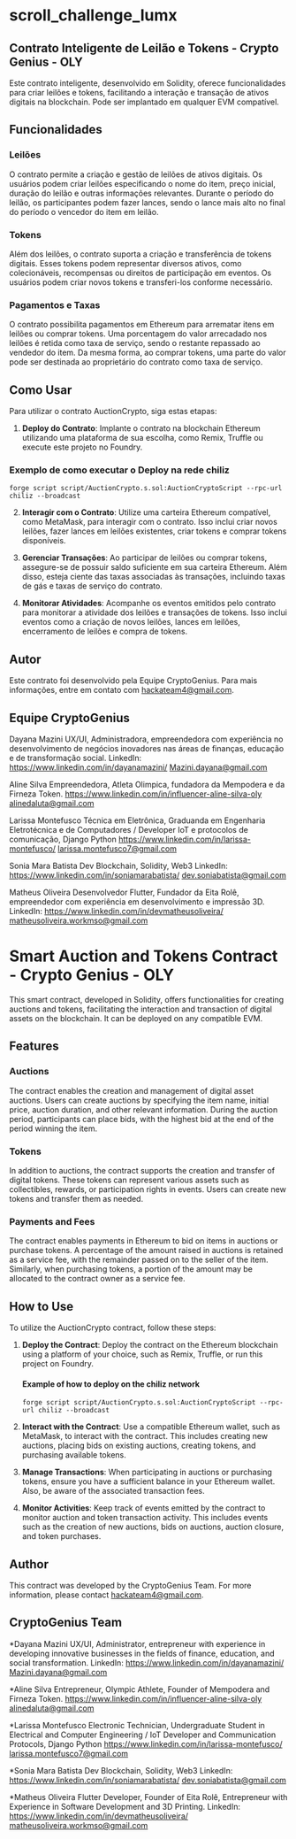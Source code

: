 # scroll_challenge_lumx

## Contrato Inteligente de Leilão e Tokens - Crypto Genius - OLY

Este contrato inteligente, desenvolvido em Solidity, oferece funcionalidades para criar leilões e tokens, facilitando a interação e transação de ativos digitais na blockchain. Pode ser implantado em qualquer EVM compatível.

## Funcionalidades

### Leilões
O contrato permite a criação e gestão de leilões de ativos digitais. Os usuários podem criar leilões especificando o nome do item, preço inicial, duração do leilão e outras informações relevantes. Durante o período do leilão, os participantes podem fazer lances, sendo o lance mais alto no final do período o vencedor do item em leilão.

### Tokens
Além dos leilões, o contrato suporta a criação e transferência de tokens digitais. Esses tokens podem representar diversos ativos, como colecionáveis, recompensas ou direitos de participação em eventos. Os usuários podem criar novos tokens e transferi-los conforme necessário.

### Pagamentos e Taxas
O contrato possibilita pagamentos em Ethereum para arrematar itens em leilões ou comprar tokens. Uma porcentagem do valor arrecadado nos leilões é retida como taxa de serviço, sendo o restante repassado ao vendedor do item. Da mesma forma, ao comprar tokens, uma parte do valor pode ser destinada ao proprietário do contrato como taxa de serviço.

## Como Usar

Para utilizar o contrato AuctionCrypto, siga estas etapas:

1. **Deploy do Contrato**: Implante o contrato na blockchain Ethereum utilizando uma plataforma de sua escolha, como Remix, Truffle ou execute este projeto no Foundry.

### Exemplo de como executar o Deploy na rede chiliz
`forge script script/AuctionCrypto.s.sol:AuctionCryptoScript --rpc-url chiliz --broadcast`

2. **Interagir com o Contrato**: Utilize uma carteira Ethereum compatível, como MetaMask, para interagir com o contrato. Isso inclui criar novos leilões, fazer lances em leilões existentes, criar tokens e comprar tokens disponíveis.

3. **Gerenciar Transações**: Ao participar de leilões ou comprar tokens, assegure-se de possuir saldo suficiente em sua carteira Ethereum. Além disso, esteja ciente das taxas associadas às transações, incluindo taxas de gás e taxas de serviço do contrato.

4. **Monitorar Atividades**: Acompanhe os eventos emitidos pelo contrato para monitorar a atividade dos leilões e transações de tokens. Isso inclui eventos como a criação de novos leilões, lances em leilões, encerramento de leilões e compra de tokens.

## Autor
Este contrato foi desenvolvido pela Equipe CryptoGenius.
Para mais informações, entre em contato com hackateam4@gmail.com.

## Equipe CryptoGenius
Dayana Mazini
UX/UI, Administradora, empreendedora com experiência no desenvolvimento de negócios inovadores nas áreas de finanças, educação e de transformação social.
LinkedIn: https://www.linkedin.com/in/dayanamazini/ 
Mazini.dayana@gmail.com

Aline Silva
Empreendedora, Atleta Olimpica, fundadora da Mempodera e da Firneza Token.
https://www.linkedin.com/in/influencer-aline-silva-oly
alinedaluta@gmail.com

Larissa Montefusco
Técnica em Eletrônica, Graduanda em Engenharia Eletrotécnica e de Computadores / Developer IoT e protocolos de comunicação, Django Python
https://www.linkedin.com/in/larissa-montefusco/
larissa.montefusco7@gmail.com

Sonia Mara Batista
Dev Blockchain, Solidity, Web3 
LinkedIn: https://www.linkedin.com/in/soniamarabatista/
dev.soniabatista@gmail.com

Matheus Oliveira
Desenvolvedor Flutter,  Fundador da Eita Rolê, empreendedor com experiência em desenvolvimento e impressão 3D.
LinkedIn: https://www.linkedin.com/in/devmatheusoliveira/
matheusoliveira.workmso@gmail.com


# Smart Auction and Tokens Contract - Crypto Genius - OLY

This smart contract, developed in Solidity, offers functionalities for creating auctions and tokens, facilitating the interaction and transaction of digital assets on the blockchain. It can be deployed on any compatible EVM.

## Features

### Auctions
The contract enables the creation and management of digital asset auctions. Users can create auctions by specifying the item name, initial price, auction duration, and other relevant information. During the auction period, participants can place bids, with the highest bid at the end of the period winning the item.

### Tokens
In addition to auctions, the contract supports the creation and transfer of digital tokens. These tokens can represent various assets such as collectibles, rewards, or participation rights in events. Users can create new tokens and transfer them as needed.

### Payments and Fees
The contract enables payments in Ethereum to bid on items in auctions or purchase tokens. A percentage of the amount raised in auctions is retained as a service fee, with the remainder passed on to the seller of the item. Similarly, when purchasing tokens, a portion of the amount may be allocated to the contract owner as a service fee.

## How to Use

To utilize the AuctionCrypto contract, follow these steps:

1. **Deploy the Contract**: Deploy the contract on the Ethereum blockchain using a platform of your choice, such as Remix, Truffle, or run this project on Foundry.

   #### Example of how to deploy on the chiliz network
   `forge script script/AuctionCrypto.s.sol:AuctionCryptoScript --rpc-url chiliz --broadcast`

2. **Interact with the Contract**: Use a compatible Ethereum wallet, such as MetaMask, to interact with the contract. This includes creating new auctions, placing bids on existing auctions, creating tokens, and purchasing available tokens.

3. **Manage Transactions**: When participating in auctions or purchasing tokens, ensure you have a sufficient balance in your Ethereum wallet. Also, be aware of the associated transaction fees.

4. **Monitor Activities**: Keep track of events emitted by the contract to monitor auction and token transaction activity. This includes events such as the creation of new auctions, bids on auctions, auction closure, and token purchases.

## Author
This contract was developed by the CryptoGenius Team.
For more information, please contact hackateam4@gmail.com.

## CryptoGenius Team


*Dayana Mazini
UX/UI, Administrator, entrepreneur with experience in developing innovative businesses in the fields of finance, education, and social transformation.
LinkedIn: https://www.linkedin.com/in/dayanamazini/ 
Mazini.dayana@gmail.com

*Aline Silva
Entrepreneur, Olympic Athlete, Founder of Mempodera and Firneza Token.
https://www.linkedin.com/in/influencer-aline-silva-oly
alinedaluta@gmail.com

*Larissa Montefusco
Electronic Technician, Undergraduate Student in Electrical and Computer Engineering / IoT Developer and Communication Protocols, Django Python
https://www.linkedin.com/in/larissa-montefusco/
larissa.montefusco7@gmail.com

*Sonia Mara Batista
Dev Blockchain, Solidity, Web3 
LinkedIn: https://www.linkedin.com/in/soniamarabatista/
dev.soniabatista@gmail.com

*Matheus Oliveira
Flutter Developer, Founder of Eita Rolê, Entrepreneur with Experience in Software Development and 3D Printing.
LinkedIn: https://www.linkedin.com/in/devmatheusoliveira/
matheusoliveira.workmso@gmail.com

